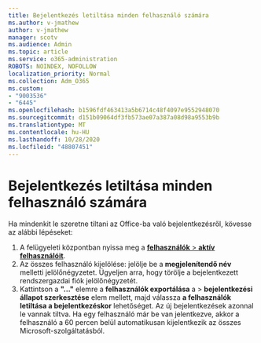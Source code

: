 ```yaml
---
title: Bejelentkezés letiltása minden felhasználó számára
ms.author: v-jmathew
author: v-jmathew
manager: scotv
ms.audience: Admin
ms.topic: article
ms.service: o365-administration
ROBOTS: NOINDEX, NOFOLLOW
localization_priority: Normal
ms.collection: Adm_O365
ms.custom:
- "9003536"
- "6445"
ms.openlocfilehash: b1596fdf463413a5b6714c48f4097e9552948070
ms.sourcegitcommit: d151b09064df3fb573ae07a387a08d98a9553b9b
ms.translationtype: MT
ms.contentlocale: hu-HU
ms.lasthandoff: 10/28/2020
ms.locfileid: "48807451"
---
```

# <a name="block-sign-in-for-all-users"></a>Bejelentkezés letiltása minden felhasználó számára

Ha mindenkit le szeretne tiltani az Office-ba való bejelentkezésről, kövesse az alábbi lépéseket:

1. A felügyeleti központban nyissa meg a [ **felhasználók**  >  **aktív felhasználóit**](https://admin.microsoft.com/Adminportal/Home?source=applauncher#/users).
2. Az összes felhasználó kijelölése: jelölje be a **megjelenítendő név** melletti jelölőnégyzetet. Ügyeljen arra, hogy törölje a bejelentkezett rendszergazdai fiók jelölőnégyzetét.
3. Kattintson a **"..."** elemre a **felhasználók exportálása** a  >  **bejelentkezési állapot szerkesztése** elem mellett, majd válassza **a felhasználók letiltása a bejelentkezéskor** lehetőséget. Az új bejelentkezések azonnal le vannak tiltva. Ha egy felhasználó már be van jelentkezve, akkor a felhasználó a 60 percen belül automatikusan kijelentkezik az összes Microsoft-szolgáltatásból.
